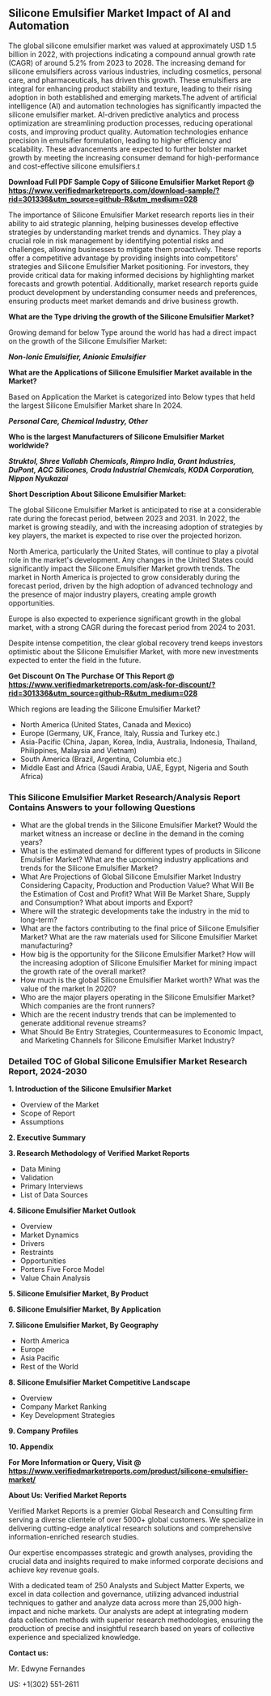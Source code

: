 <h2>Silicone Emulsifier Market Impact of AI and Automation</h2>The global silicone emulsifier market was valued at approximately USD 1.5 billion in 2022, with projections indicating a compound annual growth rate (CAGR) of around 5.2% from 2023 to 2028. The increasing demand for silicone emulsifiers across various industries, including cosmetics, personal care, and pharmaceuticals, has driven this growth. These emulsifiers are integral for enhancing product stability and texture, leading to their rising adoption in both established and emerging markets.The advent of artificial intelligence (AI) and automation technologies has significantly impacted the silicone emulsifier market. AI-driven predictive analytics and process optimization are streamlining production processes, reducing operational costs, and improving product quality. Automation technologies enhance precision in emulsifier formulation, leading to higher efficiency and scalability. These advancements are expected to further bolster market growth by meeting the increasing consumer demand for high-performance and cost-effective silicone emulsifiers.t</p><p id="" class=""><strong>Download Full PDF Sample Copy of Silicone Emulsifier Market Report @ <a href="https://www.verifiedmarketreports.com/download-sample/?rid=301336&utm_source=github-R&utm_medium=028" target="_blank">https://www.verifiedmarketreports.com/download-sample/?rid=301336&utm_source=github-R&utm_medium=028</a></strong></p><p>The importance of&nbsp;Silicone Emulsifier Market research reports lies in their ability to aid strategic planning, helping businesses develop effective strategies by understanding market trends and dynamics. They play a crucial role in risk management by identifying potential risks and challenges, allowing businesses to mitigate them proactively. These reports offer a competitive advantage by providing insights into competitors' strategies and Silicone Emulsifier Market positioning. For investors, they provide critical data for making informed decisions by highlighting market forecasts and growth potential. Additionally, market research reports guide product development by understanding consumer needs and preferences, ensuring products meet market demands and drive business growth.</p><p><strong>What are the&nbsp;Type driving the growth of the Silicone Emulsifier Market?</strong></p><p id="" class="">Growing demand for below Type around the world has had a direct impact on the growth of the Silicone Emulsifier Market:</p><em><strong>Non-Ionic Emulsifier, Anionic Emulsifier</strong></em></p><strong>What are the&nbsp;Applications&nbsp;of Silicone Emulsifier Market available in the Market?</strong></p><p id="" class="">Based on Application the Market is categorized into Below types that held the largest Silicone Emulsifier Market share In 2024.</p><em><strong>Personal Care, Chemical Industry, Other</strong></em></p><strong>Who is the largest Manufacturers of Silicone Emulsifier Market worldwide?</strong></p><p><em><strong>Struktol, Shree Vallabh Chemicals, Rimpro India, Grant Industries, DuPont, ACC Silicones, Croda Industrial Chemicals, KODA Corporation, Nippon Nyukazai</strong></em></p><p id="" class=""><strong>Short Description About Silicone Emulsifier Market:</strong></p><p>The global Silicone Emulsifier Market is anticipated to rise at a considerable rate during the forecast period, between 2023 and 2031. In 2022, the market is growing steadily, and with the increasing adoption of strategies by key players, the market is expected to rise over the projected horizon.</p><p>North America, particularly the United States, will continue to play a pivotal role in the market's development. Any changes in the United States could significantly impact the Silicone Emulsifier Market growth trends. The market in North America is projected to grow considerably during the forecast period, driven by the high adoption of advanced technology and the presence of major industry players, creating ample growth opportunities.</p><p>Europe is also expected to experience significant growth in the global market, with a strong CAGR during the forecast period from 2024 to 2031.</p><p>Despite intense competition, the clear global recovery trend keeps investors optimistic about the Silicone Emulsifier Market, with more new investments expected to enter the field in the future.</p><p id="" class=""><strong>Get Discount On The Purchase Of This Report @ <a href="https://www.verifiedmarketreports.com/ask-for-discount/?rid=301336&utm_source=github-R&utm_medium=028" target="_blank">https://www.verifiedmarketreports.com/ask-for-discount/?rid=301336&utm_source=github-R&utm_medium=028</a></strong></p>Which regions are leading the Silicone Emulsifier Market?</p><ul><li>North America (United States, Canada and Mexico)</li><li>Europe (Germany, UK, France, Italy, Russia and Turkey etc.)</li><li>Asia-Pacific (China, Japan, Korea, India, Australia, Indonesia, Thailand, Philippines, Malaysia and Vietnam)</li><li>South America (Brazil, Argentina, Columbia etc.)</li><li>Middle East and Africa (Saudi Arabia, UAE, Egypt, Nigeria and South Africa)</li></ul><h3 id="" class="">This Silicone Emulsifier Market Research/Analysis Report Contains Answers to your following Questions</h3><ul><li>What are the global trends in the Silicone Emulsifier Market? Would the market witness an increase or decline in the demand in the coming years?</li><li>What is the estimated demand for different types of products in Silicone Emulsifier Market? What are the upcoming industry applications and trends for the Silicone Emulsifier Market?</li><li>What Are Projections of Global Silicone Emulsifier Market Industry Considering Capacity, Production and Production Value? What Will Be the Estimation of Cost and Profit? What Will Be Market Share, Supply and Consumption? What about imports and Export?</li><li>Where will the strategic developments take the industry in the mid to long-term?</li><li>What are the factors contributing to the final price of Silicone Emulsifier Market? What are the raw materials used for Silicone Emulsifier Market manufacturing?</li><li>How big is the opportunity for the Silicone Emulsifier Market? How will the increasing adoption of Silicone Emulsifier Market for mining impact the growth rate of the overall market?</li><li>How much is the global Silicone Emulsifier Market worth? What was the value of the market In 2020?</li><li>Who are the major players operating in the Silicone Emulsifier Market? Which companies are the front runners?</li><li>Which are the recent industry trends that can be implemented to generate additional revenue streams?</li><li>What Should Be Entry Strategies, Countermeasures to Economic Impact, and Marketing Channels for Silicone Emulsifier Market Industry?</li></ul><h3 id="" class="">Detailed TOC of Global Silicone Emulsifier Market Research Report, 2024-2030</h3><p id="" class=""><strong>1. Introduction of the Silicone Emulsifier Market</strong></p><ul><li>Overview of the Market</li><li>Scope of Report</li><li>Assumptions</li></ul><p id="" class=""><strong>2. Executive Summary</strong></p><p id="" class=""><strong>3. Research Methodology of Verified Market Reports</strong></p><ul><li>Data Mining</li><li>Validation</li><li>Primary Interviews</li><li>List of Data Sources</li></ul><p id="" class=""><strong>4. Silicone Emulsifier Market Outlook</strong></p><ul><li>Overview</li><li>Market Dynamics</li><li>Drivers</li><li>Restraints</li><li>Opportunities</li><li>Porters Five Force Model</li><li>Value Chain Analysis</li></ul><p id="" class=""><strong>5. Silicone Emulsifier Market, By Product</strong></p><p id="" class=""><strong>6. Silicone Emulsifier Market, By Application</strong></p><p id="" class=""><strong>7. Silicone Emulsifier Market, By Geography</strong></p><ul><li>North America</li><li>Europe</li><li>Asia Pacific</li><li>Rest of the World</li></ul><p id="" class=""><strong>8. Silicone Emulsifier Market Competitive Landscape</strong></p><ul><li>Overview</li><li>Company Market Ranking</li><li>Key Development Strategies</li></ul><p id="" class=""><strong>9. Company Profiles</strong></p><p id="" class=""><strong>10. Appendix</strong></p><p id="" class=""><strong>For More Information or Query, Visit @ <a href="https://www.verifiedmarketreports.com/product/silicone-emulsifier-market/" target="_blank">https://www.verifiedmarketreports.com/product/silicone-emulsifier-market/</a></strong></p><p id="" class=""><strong>About Us: Verified Market Reports</strong></p><p id="" class="">Verified Market Reports is a premier Global Research and Consulting firm serving a diverse clientele of over 5000+ global customers. We specialize in delivering cutting-edge analytical research solutions and comprehensive information-enriched research studies.</p><p id="" class="">Our expertise encompasses strategic and growth analyses, providing the crucial data and insights required to make informed corporate decisions and achieve key revenue goals.</p><p id="" class="">With a dedicated team of 250 Analysts and Subject Matter Experts, we excel in data collection and governance, utilizing advanced industrial techniques to gather and analyze data across more than 25,000 high-impact and niche markets. Our analysts are adept at integrating modern data collection methods with superior research methodologies, ensuring the production of precise and insightful research based on years of collective experience and specialized knowledge.</p><p id="" class=""><strong>Contact us:</strong></p><p id="" class="">Mr. Edwyne Fernandes</p><p id="" class="">US: +1(302) 551-2611</p>